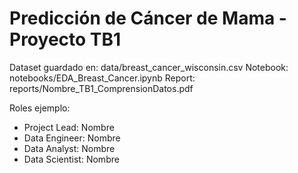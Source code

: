 # Predicción de Cáncer de Mama - Proyecto TB1

Dataset guardado en: data/breast_cancer_wisconsin.csv
Notebook: notebooks/EDA_Breast_Cancer.ipynb
Report: reports/Nombre_TB1_ComprensionDatos.pdf

Roles ejemplo:
- Project Lead: Nombre
- Data Engineer: Nombre
- Data Analyst: Nombre
- Data Scientist: Nombre

